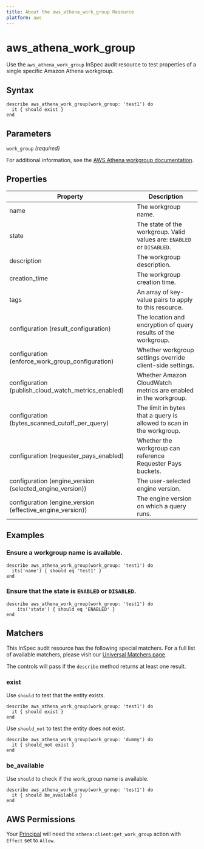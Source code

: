```yaml
---
title: About the aws_athena_work_group Resource
platform: aws
---
```


# aws\_athena\_work\_group

Use the `aws_athena_work_group` InSpec audit resource to test properties of a single specific Amazon Athena workgroup.

## Syntax

    describe aws_athena_work_group(work_group: 'test1') do
      it { should exist }
    end

## Parameters

`work_group` _(required)_

For additional information, see the [AWS Athena workgroup documentation](https://docs.aws.amazon.com/AWSCloudFormation/latest/UserGuide/aws-resource-athena-workgroup.html).

## Properties

| Property | Description|
| --- | --- |
| name          | The workgroup name. |
| state         | The state of the workgroup. Valid values are: `ENABLED` or `DISABLED`. |
| description   | The workgroup description. |
| creation_time | The workgroup creation time. |
| tags          | An array of key-value pairs to apply to this resource. |
| configuration (result_configuration) | The location and encryption of query results of the workgroup. |
| configuration (enforce_work_group_configuration) | Whether workgroup settings override client-side settings. |
| configuration (publish_cloud_watch_metrics_enabled) | Whether Amazon CloudWatch metrics are enabled in the workgroup. |
| configuration (bytes_scanned_cutoff_per_query) | The limit in bytes that a query is allowed to scan in the workgroup. |
| configuration (requester_pays_enabled) | Whether the workgroup can reference Requester Pays buckets. |
| configuration (engine_version (selected_engine_version)) | The user-selected engine version. |
| configuration (engine_version (effective_engine_version)) | The engine version on which a query runs. |

## Examples

### Ensure a workgroup name is available.

    describe aws_athena_work_group(work_group: 'test1') do
      its('name') { should eq 'test1' }
    end

### Ensure that the state is `ENABLED` or `DISABLED`.

    describe aws_athena_work_group(work_group: 'test1') do
        its('state') { should eq 'ENABLED' }
    end

## Matchers

This InSpec audit resource has the following special matchers. For a full list of available matchers, please visit our [Universal Matchers page](https://www.inspec.io/docs/reference/matchers/).

The controls will pass if the `describe` method returns at least one result.

### exist

Use `should` to test that the entity exists.

    describe aws_athena_work_group(work_group: 'test1') do
      it { should exist }
    end

Use `should_not` to test the entity does not exist.

    describe aws_athena_work_group(work_group: 'dummy') do
      it { should_not exist }
    end

### be_available

Use `should` to check if the work_group name is available.

    describe aws_athena_work_group(work_group: 'test1') do
      it { should be_available }
    end

## AWS Permissions

Your [Principal](https://docs.aws.amazon.com/IAM/latest/UserGuide/intro-structure.html#intro-structure-principal) will need the `athena:client:get_work_group` action with `Effect` set to `Allow`.
